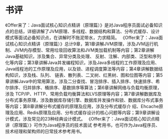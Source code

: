 


# 书评

《Offer来了：Java面试核心知识点精讲（原理篇）》是对Java程序员面试必备知识点的总结，详细讲解了JVM原理、多线程、数据结构和算法、分布式缓存、设计模式等面试必备知识点，在讲解时不拖泥带水，力求精简。
《Offer来了：Java面试核心知识点精讲（原理篇）》总计9章，第1章讲解JVM原理，涉及JVM运行机制、JVM内存模型、常用垃圾回收算法和JVM类加载机制等内容；第2章讲解Java基础知识，涉及集合、异常分类及处理、
反射、注解、内部类、泛型和序列化等内容；第3章讲解Java并发编程知识，涉及Java多线程的工作原理及应用、Java线程池的工作原理及应用，以及锁、进程调度算法等内容；第4章讲解数据结构知识，涉及栈、队列、
链表、散列表、二叉树、红黑树、图和位图等内容；第5章讲解Java中的常用算法，涉及二分查找、冒泡排序、插入排序、快速排序、希尔排序、归并排序、桶排序、基数排序等算法；第6章讲解网络与负载均衡原理，涉及
TCP/IP、HTTP、常用负载均衡算法和LVS原理等内容；第7章讲解数据库及分布式事务原理，涉及数据库存储引擎、数据库并发操作和锁、数据库分布式事务等内容；第8章讲解分布式缓存的原理及应用，涉及分布式缓存介
绍、Ehcache原理及应用、Redis原理及应用、分布式缓存设计的核心问题等内容；第9章讲解设计模式，涉及常见的23种经典设计模式。 《Offer来了：Java面试核心知识点精讲（原理篇）》可作为Java程序员的技术面试
参考用书，也可作为Java程序员、技术经理和架构师的日常技术参考用书。
